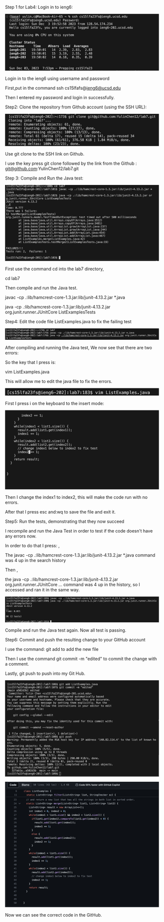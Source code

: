 Step 1 for Lab4: Login in to ieng6:

![Image](newlogin.png)

Login in to the ieng6 using username and password

First,put in the command ssh cs15lfafs@ieng6@ucsd.edu

Then I entered my password and login in successfully.

Step2: Clone the repository from Github account (using the SSH URL):

![Image](gitclone.png)

Use git clone to the SSH link on Github.

I use the key press git clone followed by the link from the Github : git@github.com:YulinChen12/lab7.git

Step 3: Compile and Run the Java test:

![Image](junit.png)

First use the command cd into the lab7 directory, 

cd lab7

Then compile and run the Java test.

javac -cp .:lib/hamcrest-core-1.3.jar:lib/junit-4.13.2.jar *.java

java -cp .:lib/hamcrest-core-1.3.jar:lib/junit-4.13.2.jar org.junit.runner.JUnitCore ListExamplesTests

Step4: Edit the code file ListExamples.java to fix the failing test

![Image](javatest.png)

After compiling and running the Java test, We now see that there are two errors:

So the key that I press is:

vim ListExamples.java

This will allow me to edit the java file to fix the errors.

![Image](vim.png)

First I press i on the keyboard to the insert mode:

![Image](change.png)

Then I change the index1 to index2, this will make the code run with no errors.

After that I press esc and:wq to save the file and exit it.

Step5: Run the tests, demonstrating that they now succeed

I recompile and run the Java Test in order to test if the code doesn't have any errors now.

In order to do that I press: <up><up><up><up><enter> ,

The javac -cp .:lib/hamcrest-core-1.3.jar:lib/junit-4.13.2.jar *.java command was 4 up in the search history

Then <up><up><up><up><enter> , 

the java -cp .:lib/hamcrest-core-1.3.jar:lib/junit-4.13.2.jar org.junit.runner.JUnitCore ... command was 4 up in the history, so I accessed and ran it in the same way.

![Image](newsucc.png)

Compile and run the Java test again.
Now all test is passing.

Step6: Commit and push the resulting change to your GitHub account

I use the command: git add to add the new file

Then I use the command git commit -m "edited" to commit the change with a comment.

Lastly, git push to push into my Git Hub.

![Image](push.png)

![Image](github.png)

Now we can see the correct code in the GitHub.
